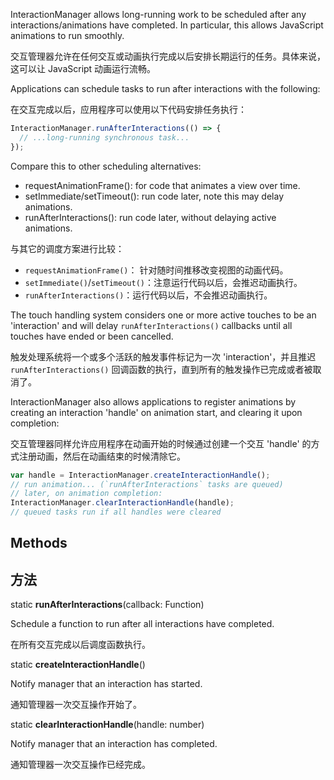 InteractionManager allows long-running work to be scheduled after any interactions/animations have completed. In particular, this allows JavaScript animations to run smoothly.

交互管理器允许在任何交互或动画执行完成以后安排长期运行的任务。具体来说，这可以让 JavaScript 动画运行流畅。

Applications can schedule tasks to run after interactions with the following:

在交互完成以后，应用程序可以使用以下代码安排任务执行：

```javascript
InteractionManager.runAfterInteractions(() => {
  // ...long-running synchronous task...
});
```

Compare this to other scheduling alternatives:

* requestAnimationFrame(): for code that animates a view over time.
* setImmediate/setTimeout(): run code later, note this may delay animations.
* runAfterInteractions(): run code later, without delaying active animations.

与其它的调度方案进行比较：

* `requestAnimationFrame()`： 针对随时间推移改变视图的动画代码。
* `setImmediate()`/`setTimeout()`：注意运行代码以后，会推迟动画执行。
* `runAfterInteractions()`：运行代码以后，不会推迟动画执行。

The touch handling system considers one or more active touches to be an 'interaction' and will delay `runAfterInteractions()` callbacks until all touches have ended or been cancelled.

触发处理系统将一个或多个活跃的触发事件标记为一次 'interaction'，并且推迟 `runAfterInteractions()` 回调函数的执行，直到所有的触发操作已完成或者被取消了。

InteractionManager also allows applications to register animations by creating an interaction 'handle' on animation start, and clearing it upon completion:

交互管理器同样允许应用程序在动画开始的时候通过创建一个交互 'handle' 的方式注册动画，然后在动画结束的时候清除它。

```javascript
var handle = InteractionManager.createInteractionHandle();
// run animation... (`runAfterInteractions` tasks are queued)
// later, on animation completion:
InteractionManager.clearInteractionHandle(handle);
// queued tasks run if all handles were cleared
```

## Methods

## 方法

static **runAfterInteractions**(callback: Function)

Schedule a function to run after all interactions have completed.

在所有交互完成以后调度函数执行。

static **createInteractionHandle**()

Notify manager that an interaction has started.

通知管理器一次交互操作开始了。

static **clearInteractionHandle**(handle: number)

Notify manager that an interaction has completed.

通知管理器一次交互操作已经完成。
